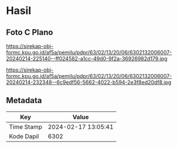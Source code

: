 # Hasil

## Foto C Plano

https://sirekap-obj-formc.kpu.go.id/af5a/pemilu/pdpr/63/02/13/20/06/6302132006007-20240214-225140--ff024582-a1cc-49d0-9f2a-36926982d179.jpg

https://sirekap-obj-formc.kpu.go.id/af5a/pemilu/pdpr/63/02/13/20/06/6302132006007-20240214-232348--6c9edf56-5662-4022-b594-2e3f8ed20df8.jpg


## Metadata

| Key        | Value               |
| ---------- | ------------------- |
| Time Stamp | 2024-02-17 13:05:41 |
| Kode Dapil | 6302                |



